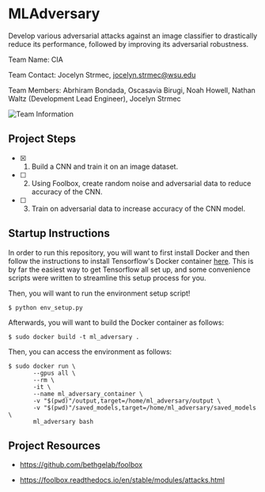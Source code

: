 # MLAdversary

Develop various adversarial attacks against an image classifier to drastically reduce its performance, followed by improving its adversarial robustness. 

Team Name: CIA

Team Contact: Jocelyn Strmec, jocelyn.strmec@wsu.edu

Team Members: Abrhiram Bondada, Oscasavia Birugi, Noah Howell, Nathan Waltz (Development Lead Engineer), Jocelyn Strmec

![Team Information](https://user-images.githubusercontent.com/70173190/187054591-56b43cfc-ee6c-44de-922b-3a6eadb9b1ab.png)

## Project Steps

- [X] 1. Build a CNN and train it on an image dataset.

- [ ] 2. Using Foolbox, create random noise and adversarial data to reduce accuracy of the CNN.

- [ ] 3. Train on adversarial data to increase accuracy of the CNN model.

## Startup Instructions

In order to run this repository, you will want to first install Docker and then follow the instructions to install Tensorflow's Docker container [here](https://www.tensorflow.org/install/docker). This is by far the easiest way to get Tensorflow all set up, and some convenience scripts were written to streamline this setup process for you. 

Then, you will want to run the environment setup script!

`$ python env_setup.py`

Afterwards, you will want to build the Docker container as follows:

`$ sudo docker build -t ml_adversary .`

Then, you can access the environment as follows:

```
$ sudo docker run \ 
       --gpus all \
       --rm \ 
       -it \
       --name ml_adversary_container \
       -v "$(pwd)"/output,target=/home/ml_adversary/output \
       -v "$(pwd)"/saved_models,target=/home/ml_adversary/saved_models \
       ml_adversary bash
```

## Project Resources

- https://github.com/bethgelab/foolbox

- https://foolbox.readthedocs.io/en/stable/modules/attacks.html 
